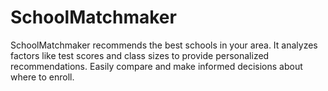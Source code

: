 # SchoolMatchmaker
SchoolMatchmaker recommends the best schools in your area. It analyzes factors like test scores and class sizes to provide personalized recommendations. Easily compare and make informed decisions about where to enroll.

